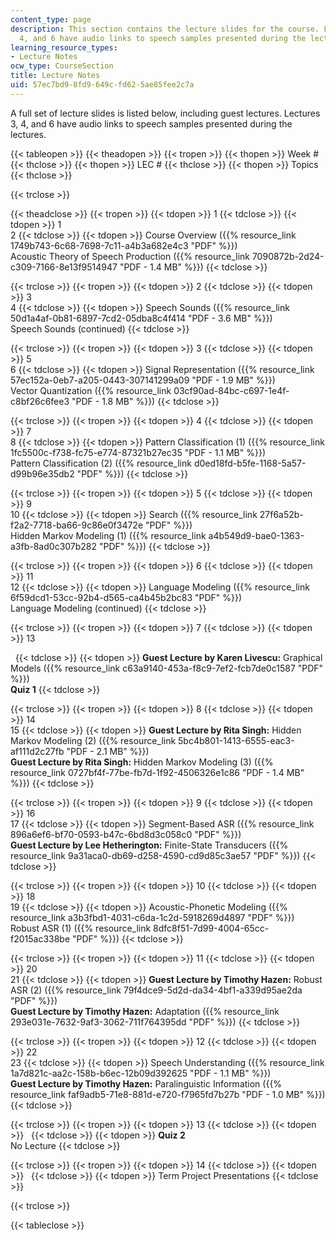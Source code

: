 ```yaml
---
content_type: page
description: This section contains the lecture slides for the course. Lectures 3,
  4, and 6 have audio links to speech samples presented during the lectures.
learning_resource_types:
- Lecture Notes
ocw_type: CourseSection
title: Lecture Notes
uid: 57ec7bd9-8fd9-649c-fd62-5ae85fee2c7a
---
```


A full set of lecture slides is listed below, including guest lectures. Lectures 3, 4, and 6 have audio links to speech samples presented during the lectures.

{{< tableopen >}}
{{< theadopen >}}
{{< tropen >}}
{{< thopen >}}
Week #
{{< thclose >}}
{{< thopen >}}
LEC #
{{< thclose >}}
{{< thopen >}}
Topics
{{< thclose >}}

{{< trclose >}}

{{< theadclose >}}
{{< tropen >}}
{{< tdopen >}}
1
{{< tdclose >}}
{{< tdopen >}}
1  
2
{{< tdclose >}}
{{< tdopen >}}
Course Overview ({{% resource_link 1749b743-6c68-7698-7c11-a4b3a682e4c3 "PDF" %}})  
Acoustic Theory of Speech Production ({{% resource_link 7090872b-2d24-c309-7166-8e13f9514947 "PDF - 1.4 MB" %}})
{{< tdclose >}}

{{< trclose >}}
{{< tropen >}}
{{< tdopen >}}
2
{{< tdclose >}}
{{< tdopen >}}
3  
4
{{< tdclose >}}
{{< tdopen >}}
Speech Sounds ({{% resource_link 50d1a4af-0b81-6897-7cd2-05dba8c4f414 "PDF - 3.6 MB" %}})  
Speech Sounds (continued)
{{< tdclose >}}

{{< trclose >}}
{{< tropen >}}
{{< tdopen >}}
3
{{< tdclose >}}
{{< tdopen >}}
5  
6
{{< tdclose >}}
{{< tdopen >}}
Signal Representation ({{% resource_link 57ec152a-0eb7-a205-0443-307141299a09 "PDF - 1.9 MB" %}})  
Vector Quantization ({{% resource_link 03cf90ad-84bc-c697-1e4f-c8bf26c6fee3 "PDF - 1.8 MB" %}})
{{< tdclose >}}

{{< trclose >}}
{{< tropen >}}
{{< tdopen >}}
4
{{< tdclose >}}
{{< tdopen >}}
7  
8
{{< tdclose >}}
{{< tdopen >}}
Pattern Classification (1) ({{% resource_link 1fc5500c-f738-fc75-e774-87321b27ec35 "PDF - 1.1 MB" %}})  
Pattern Classification (2) ({{% resource_link d0ed18fd-b5fe-1168-5a57-d99b96e35db2 "PDF" %}})
{{< tdclose >}}

{{< trclose >}}
{{< tropen >}}
{{< tdopen >}}
5
{{< tdclose >}}
{{< tdopen >}}
9  
10
{{< tdclose >}}
{{< tdopen >}}
Search ({{% resource_link 27f6a52b-f2a2-7718-ba66-9c86e0f3472e "PDF" %}})  
Hidden Markov Modeling (1) ({{% resource_link a4b549d9-bae0-1363-a3fb-8ad0c307b282 "PDF" %}})
{{< tdclose >}}

{{< trclose >}}
{{< tropen >}}
{{< tdopen >}}
6
{{< tdclose >}}
{{< tdopen >}}
11  
12
{{< tdclose >}}
{{< tdopen >}}
Language Modeling ({{% resource_link 6f59dcd1-53cc-92b4-d565-ca4b45b2bc83 "PDF" %}})  
Language Modeling (continued)
{{< tdclose >}}

{{< trclose >}}
{{< tropen >}}
{{< tdopen >}}
7
{{< tdclose >}}
{{< tdopen >}}
13  
  
 
{{< tdclose >}}
{{< tdopen >}}
**Guest Lecture by Karen Livescu:** Graphical Models ({{% resource_link c63a9140-453a-f8c9-7ef2-fcb7de0c1587 "PDF" %}})  
**Quiz 1**
{{< tdclose >}}

{{< trclose >}}
{{< tropen >}}
{{< tdopen >}}
8
{{< tdclose >}}
{{< tdopen >}}
14  
15
{{< tdclose >}}
{{< tdopen >}}
**Guest Lecture by Rita Singh:** Hidden Markov Modeling (2) ({{% resource_link 5bc4b801-1413-6555-eac3-af111d2c27fb "PDF - 2.1 MB" %}})  
**Guest Lecture by Rita Singh:** Hidden Markov Modeling (3) ({{% resource_link 0727bf4f-77be-fb7d-1f92-4506326e1c86 "PDF - 1.4 MB" %}})
{{< tdclose >}}

{{< trclose >}}
{{< tropen >}}
{{< tdopen >}}
9
{{< tdclose >}}
{{< tdopen >}}
16  
17
{{< tdclose >}}
{{< tdopen >}}
Segment-Based ASR ({{% resource_link 896a6ef6-bf70-0593-b47c-6bd8d3c058c0 "PDF" %}})  
**Guest Lecture by Lee Hetherington:** Finite-State Transducers ({{% resource_link 9a31aca0-db69-d258-4590-cd9d85c3ae57 "PDF" %}})
{{< tdclose >}}

{{< trclose >}}
{{< tropen >}}
{{< tdopen >}}
10
{{< tdclose >}}
{{< tdopen >}}
18  
19
{{< tdclose >}}
{{< tdopen >}}
Acoustic-Phonetic Modeling ({{% resource_link a3b3fbd1-4031-c6da-1c2d-5918269d4897 "PDF" %}})  
Robust ASR (1) ({{% resource_link 8dfc8f51-7d99-4004-65cc-f2015ac338be "PDF" %}})
{{< tdclose >}}

{{< trclose >}}
{{< tropen >}}
{{< tdopen >}}
11
{{< tdclose >}}
{{< tdopen >}}
20  
21
{{< tdclose >}}
{{< tdopen >}}
**Guest Lecture by Timothy Hazen:** Robust ASR (2) ({{% resource_link 79f4dce9-5d2d-da34-4bf1-a339d95ae2da "PDF" %}})  
**Guest Lecture by Timothy Hazen:** Adaptation ({{% resource_link 293e031e-7632-9af3-3062-711f764395dd "PDF" %}})
{{< tdclose >}}

{{< trclose >}}
{{< tropen >}}
{{< tdopen >}}
12
{{< tdclose >}}
{{< tdopen >}}
22  
23
{{< tdclose >}}
{{< tdopen >}}
Speech Understanding ({{% resource_link 1a7d821c-aa2c-158b-b6ec-12b09d392625 "PDF - 1.1 MB" %}})  
**Guest Lecture by Timothy Hazen:** Paralinguistic Information ({{% resource_link faf9adb5-71e8-881d-e720-f7965fd7b27b "PDF - 1.0 MB" %}})
{{< tdclose >}}

{{< trclose >}}
{{< tropen >}}
{{< tdopen >}}
13
{{< tdclose >}}
{{< tdopen >}}
 
{{< tdclose >}}
{{< tdopen >}}
**Quiz 2**  
No Lecture
{{< tdclose >}}

{{< trclose >}}
{{< tropen >}}
{{< tdopen >}}
14
{{< tdclose >}}
{{< tdopen >}}
 
{{< tdclose >}}
{{< tdopen >}}
Term Project Presentations
{{< tdclose >}}

{{< trclose >}}

{{< tableclose >}}